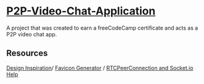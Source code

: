 # [P2P-Video-Chat-Application](https://www.freecodecamp.org/learn/coding-interview-prep/take-home-projects/p2p-video-chat-application)

A project that was created to earn a freeCodeCamp certificate and acts as a P2P video chat app.

## Resources

[Design Inspiration](https://github.com/itstaranarora/video-chat-v1)/
[Favicon Generator](https://favicon.io/favicon-generator/) /
[RTCPeerConnection and Socket.io Help](https://github.com/jakub-leszczynski/video-calling-app-example)
